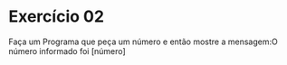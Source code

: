 # Exercício 02

Faça um Programa que peça um número e então mostre a mensagem:O número informado foi [número]
